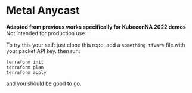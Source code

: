 # Metal Anycast

**Adapted from previous works specifically for KubeconNA 2022 demos** Not intended for production use

To try this your self:
just clone this repo, add a `something.tfvars` file with your packet API key.
then run:
```
terraform init
terraform plan
terraform apply
```
and you should be good to go.
